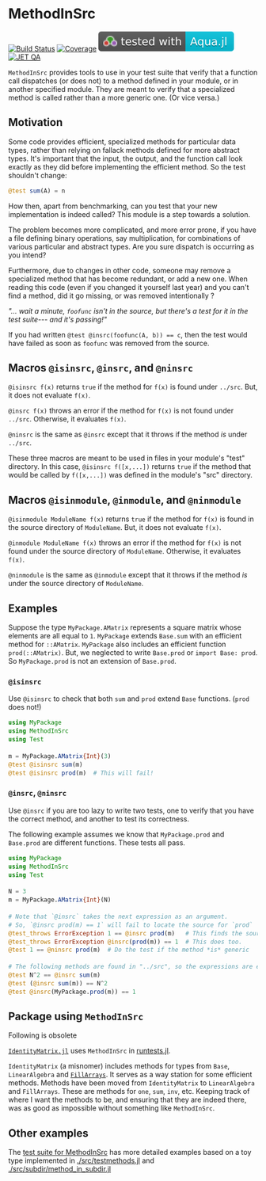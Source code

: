 # MethodInSrc

[![Build Status](https://github.com/jlapeyre/MethodInSrc.jl/actions/workflows/CI.yml/badge.svg?branch=main)](https://github.com/jlapeyre/MethodInSrc.jl/actions/workflows/CI.yml?query=branch%3Amain)
[![Coverage](https://codecov.io/gh/jlapeyre/MethodInSrc.jl/branch/main/graph/badge.svg)](https://codecov.io/gh/jlapeyre/MethodInSrc.jl)
[![Aqua QA](https://raw.githubusercontent.com/JuliaTesting/Aqua.jl/master/badge.svg)](https://github.com/JuliaTesting/Aqua.jl)
[![JET QA](https://img.shields.io/badge/JET.jl-%E2%9C%88%EF%B8%8F-%23aa4444)](https://github.com/aviatesk/JET.jl)

`MethodInSrc` provides tools to use in your test suite that verify that
a function call dispatches (or does not) to a method defined in your module, or in another specified module.
They are meant to verify that a specialized method is called rather than a more generic one. (Or vice versa.)

## Motivation

Some code provides efficient, specialized methods for particular data types, rather than relying on fallack methods defined for more abstract types.
It's important that the input, the output, and the function call look exactly as they did before implementing the efficient method. So the test shouldn't change:
```julia
@test sum(A) = n
```
How then, apart from benchmarking, can you test that your new implementation is indeed called?
This module is a step towards a solution.

The problem becomes more complicated, and more error prone, if you have a file
defining binary operations, say multiplication, for combinations of various
particular and abstract types.  Are you sure dispatch is occurring as you intend?

Furthermore, due to changes in other code, someone may remove a specialized
method that has become redundant, or add a new one.  When reading this code
(even if you changed it yourself last year) and you can't find a method, did it
go missing, or was removed intentionally ?

_"... wait a minute, `foofunc` isn't in the source, but there's a test for it in the test suite--- and it's passing!"_

If you had written `@test @insrc(foofunc(A, b)) == c`, then the test would have failed as soon as `foofunc` was
removed from the source.

## Macros `@isinsrc`, `@insrc`, and `@ninsrc`

`@isinsrc f(x)` returns `true` if the method for `f(x)` is found under `../src`. But, it does not evaluate `f(x)`.

`@insrc f(x)` throws an error if the method for `f(x)` is not found under `../src`. Otherwise, it evaluates `f(x)`.

`@ninsrc` is the same as `@insrc` except that it throws if the method *is* under `../src`.

These three macros are meant to be used in files in your module's "test" directory.
In this case, `@isinsrc f([x,...])` returns `true` if the method that would be called by `f([x,...])` was defined
in the module's "src" directory.

## Macros `@isinmodule`, `@inmodule`, and `@ninmodule`

`@isinmodule ModuleName f(x)` returns `true` if the method for `f(x)` is found in the source directory
of `ModuleName`. But, it does not evaluate `f(x)`.

`@inmodule ModuleName f(x)` throws an error if the method for `f(x)` is not found under the source directory of `ModuleName`.
Otherwise, it evaluates `f(x)`.

`@ninmodule` is the same as `@inmodule` except that it throws if the method *is* under the source directory of `ModuleName`.

## Examples

Suppose the type `MyPackage.AMatrix` represents a square matrix whose elements are all equal to `1`.
`MyPackage` extends `Base.sum` with an efficient method for `::AMatrix`.
`MyPackage` also includes an efficient function `prod(::AMatrix)`.
But, we neglected to write `Base.prod` or `import Base: prod`.
So `MyPackage.prod` is not an extension of `Base.prod`.

### `@isinsrc`

Use `@isinsrc` to
check that both `sum` and `prod` extend `Base` functions. (`prod` does not!)
```julia
using MyPackage
using MethodInSrc
using Test

m = MyPackage.AMatrix{Int}(3)
@test @isinsrc sum(m)
@test @isinsrc prod(m)  # This will fail!
```

### `@insrc`, `@ninsrc`

Use `@insrc` if you are too lazy to write two tests,
one to verify that you have the correct method,
and another to test its correctness.

The following example assumes we know that `MyPackage.prod`
and `Base.prod` are different functions.
These tests all pass.
```julia
using MyPackage
using MethodInSrc
using Test

N = 3
m = MyPackage.AMatrix{Int}(N)

# Note that `@insrc` takes the next expression as an argument.
# So, `@insrc prod(m) == 1` will fail to locate the source for `prod`
@test_throws ErrorException 1 == @insrc prod(m)   # This finds the source for the method.
@test_throws ErrorException @insrc(prod(m)) == 1  # This does too.
@test 1 == @ninsrc prod(m)  # Do the test if the method *is* generic

# The following methods are found in "../src", so the expressions are evaluated
@test N^2 == @insrc sum(m)
@test (@insrc sum(m)) == N^2
@test @insrc(MyPackage.prod(m)) == 1
```

## Package using `MethodInSrc`

Following is obsolete

[`IdentityMatrix.jl`](https://github.com/jlapeyre/IdentityMatrix.jl) uses `MethodInSrc`
in [runtests.jl](https://github.com/jlapeyre/IdentityMatrix.jl/blob/main/test/runtests.jl).

`IdentityMatrix` (a misnomer) includes methods for types from `Base`, `LinearAlgebra`
and [`FillArrays`](https://github.com/JuliaArrays/FillArrays.jl). It serves as a way station for
some efficient methods. Methods have been moved from `IdentityMatrix` to `LinearAlgebra` and `FillArrays`.
These are methods for `one`, `sum`, `inv`, etc.
Keeping track of where I want the methods to be, and ensuring that they are indeed there, was as
good as impossible without something like `MethodInSrc`.

## Other examples

The [test suite for MethodInSrc](./test/runtests.jl) has more detailed examples
based on a toy type implemented in [./src/testmethods.jl](./src/testmethods.jl) 
and  [./src/subdir/method_in_subdir.jl](./src/subdir/method_in_subdir.jl)

<!--  LocalWords:  MethodInSrc Codecov splitpath src MyPackage AMatrix julia jl
 -->
<!--  LocalWords:  isinsrc ErrorException insrc ninsrc benchmarking ModuleName
 -->
<!--  LocalWords:  IdentityMatrix runtests LinearAlgebra FillArrays
 -->
